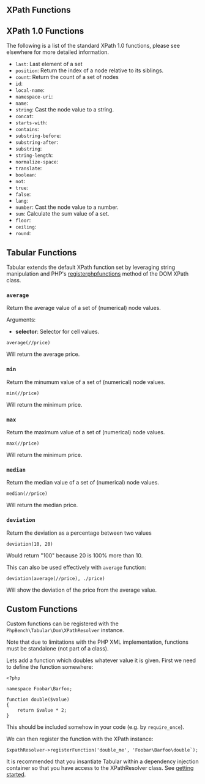 XPath Functions
---------------

## XPath 1.0 Functions

The following is a list of the standard XPath 1.0 functions, please see
elsewhere for more detailed information.

- `last`: Last element of a set
- `position`: Return the index of a node relative to its siblings.
- `count`: Return the count of a set of nodes
- `id`:
- `local-name`: 
- `namespace-uri`:
- `name`:
- `string`: Cast the node value to a string.
- `concat`:
- `starts-with`: 
- `contains`: 
- `substring-before`:
- `substring-after`:
- `substring`:
- `string-length`:
- `normalize-space`:
- `translate`:
- `boolean`:
- `not`:
- `true`:
- `false`:
- `lang`:
- `number`: Cast the node value to a number.
- `sum`: Calculate the sum value of a set.
- `floor`:
- `ceiling`:
- `round`:

## Tabular Functions

Tabular extends the default XPath function set by leveraging string
manipulation and PHP's
[registerphpfunctions](
http://php.net/manual/en/domxpath.registerphpfunctions.php) method of the DOM
XPath class.


### `average`

Return the average value of a set of (numerical) node values.

Arguments:

- **selector**: Selector for cell values.

````
average(//price)
````

Will return the average price.

### `min`

Return the minumum value of a set of (numerical) node values.

````
min(//price)
````

Will return the minimum price.

### `max`

Return the maximum value of a set of (numerical) node values.

````
max(//price)
````

Will return the minimum price.

### `median`

Return the median value of a set of (numerical) node values.

````
median(//price)
````

Will return the median price.

### `deviation`

Return the deviation as a percentage between two values

````
deviation(10, 20)
````

Would return "100" because 20 is 100% more than 10.

This can also be used effectively with `average` function:

````
deviation(average(//price), ./price)
````

Will show the deviation of the price from the average value.

## Custom Functions

Custom functions can be registered with the `PhpBench\Tabular\Dom\XPathResolver` instance.

Note that due to limitations with the PHP XML implementation, functions must
be standalone (not part of a class).

Lets add a function which doubles whatever value it is given. First we need to
define the function somewhere:

````
<?php

namespace Foobar\Barfoo;

function double($value)
{
    return $value * 2;
}
````

This should be included somehow in your code (e.g. by `require_once`).

We can then register the function with the XPath instance:

````
$xpathResolver->registerFunction('double_me', 'Foobar\Barfoo\double`);
````

It is recommended that you insantiate Tabular within a dependency injection
container so that you have access to the XPathResolver class. See
[getting started](getting-started.md).
